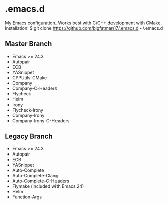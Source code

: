 .emacs.d
================
My Emacs configuration. Works best with C/C++ development with CMake.
Installation:
        $ git clone https://github.com/bigfatman17/.emacs.d ~/.emacs.d

Master Branch
----------------
- Emacs >= 24.3
- Autopair
- ECB
- YASnippet
- CPPUtils-CMake
- Company
- Company-C-Headers
- Flycheck
- Helm
- Irony
- Flycheck-Irony
- Company-Irony
- Company-Irony-C-Headers

Legacy Branch
---------------
- Emacs >= 24.3
- Autopair
- ECB
- YASnippet
- Auto-Complete
- Auto-Complete-Clang
- Auto-Complete-C-Headers
- Flymake (included with Emacs 24)
- Helm
- Function-Args
